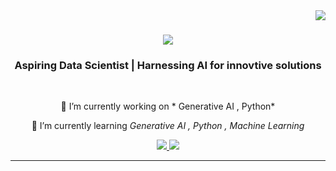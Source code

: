 
<img align="right" src="https://visitor-badge.laobi.icu/badge?page_id=nugrad.nugrad" />

<h1 align="center">
    <img src="https://readme-typing-svg.herokuapp.com/?font=Righteous&size=35&center=true&vCenter=true&width=500&height=70&duration=4000&lines=Hi+There!+👋;+I'm+Hamza+Jafri!;" />
</h1>

<h3 align="center">Aspiring Data Scientist | Harnessing AI for innovtive solutions</h3>

<br/>

<div align="center">
 
 🔭 I’m currently working on * Generative AI , Python*
 
 🌱 I’m currently learning *Generative AI , Python , Machine Learning*

 


 
 </div>
 
<div align="center"> 
  <a href="https://mail.google.com/mail/?view=cm&to=hamzajafri04@gmail.com&su=Your%20Subject&body=Your%20Message">
    <img src="https://img.shields.io/badge/Gmail-333333?style=for-the-badge&logo=gmail&logoColor=red" />
  </a>
  <a href="[https://linkedin.com/in/pedro-sales-muniz](www.linkedin.com/in/hamza-jafri-b77385245/)" target="_blank">
    <img src="https://img.shields.io/badge/LinkedIn-0077B5?style=for-the-badge&logo=linkedin&logoColor=white" target="_blank" />
  </a>
  
</div>

 <hr/>
 



 





